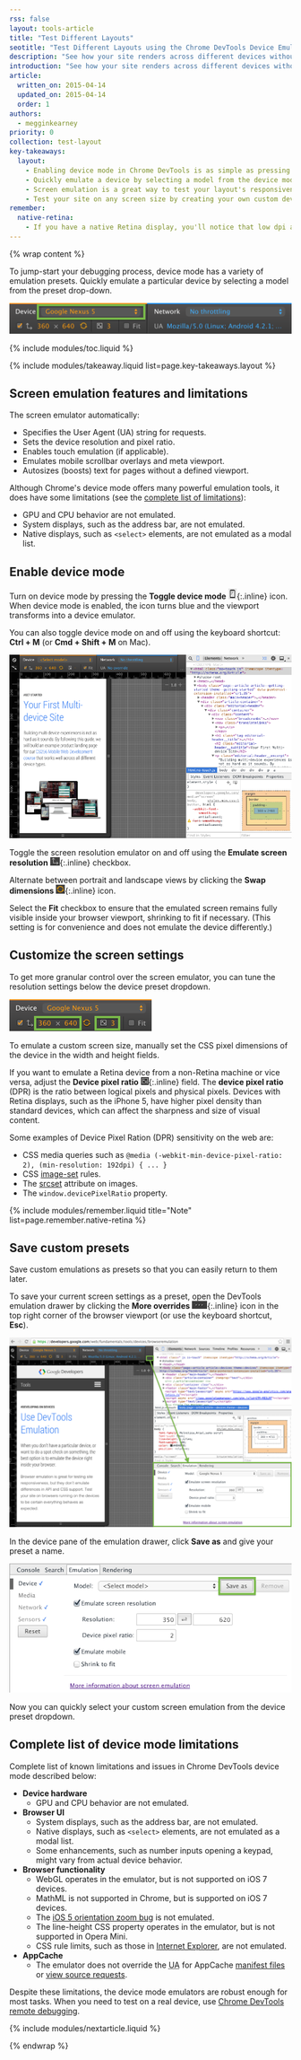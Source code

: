```yaml
---
rss: false
layout: tools-article
title: "Test Different Layouts"
seotitle: "Test Different Layouts using the Chrome DevTools Device Emulator."
description: "See how your site renders across different devices without ever leaving the browser."
introduction: "See how your site renders across different devices without ever leaving the browser. Using the Chrome DevTools device mode, load any page, pick any device, and see how your site's layout is rendered on that device."
article:
  written_on: 2015-04-14
  updated_on: 2015-04-14
  order: 1
authors:
  - megginkearney
priority: 0
collection: test-layout
key-takeaways:
  layout:
    - Enabling device mode in Chrome DevTools is as simple as pressing <strong>Toggle device mode</strong>.
    - Quickly emulate a device by selecting a model from the device mode's emulation presets. 
    - Screen emulation is a great way to test your layout's responsiveness, but it doesn't cover everything. Know the limitations.
    - Test your site on any screen size by creating your own custom device settings.
remember:
  native-retina:
    - If you have a native Retina display, you'll notice that low dpi assets look pixelated while higher-dpi assets are sharp. To simulate this effect on a standard display, set the DPR to 2 and scale the viewport by zooming. A 2x asset will continue to look sharp, while a 1x one will look pixelated.
---
```

{% wrap content %}

To jump-start your debugging process, device mode has a variety of emulation presets.
Quickly emulate a particular device by selecting a model from the preset drop-down.

![device presets](imgs/device-and-network-tools.png)

{% include modules/toc.liquid %}

{% include modules/takeaway.liquid list=page.key-takeaways.layout %}

## Screen emulation features and limitations

The screen emulator automatically:

* Specifies the User Agent (UA) string for requests.
* Sets the device resolution and pixel ratio.
* Enables touch emulation (if applicable).
* Emulates mobile scrollbar overlays and meta viewport.
* Autosizes (boosts) text for pages without a defined viewport.

Although Chrome's device mode offers many powerful emulation tools,
it does have some limitations (see the [complete list of limitations](#complete-list-of-device-mode-limitations)):

* GPU and CPU behavior are not emulated.
* System displays, such as the address bar, are not emulated.
* Native displays, such as `<select>` elements, are not emulated as a modal list.

## Enable device mode

Turn on device mode by pressing the **Toggle device mode** ![toggle device mode icon off](imgs/icon-device-mode-off.png){:.inline} icon. When device mode is enabled, the icon turns blue and the viewport transforms into a device emulator.

You can also toggle device mode on and off using the keyboard shortcut: **Ctrl + M** (or **Cmd + Shift + M** on Mac).

![Initial start for device mode](imgs/device-mode-initial-view.png)

Toggle the screen resolution emulator on and off using the **Emulate screen resolution** ![emulate resolution icon](imgs/icon-emulate-resolution.png){:.inline} checkbox.

Alternate between portrait and landscape views by clicking the **Swap dimensions** ![swap dimensions icon](imgs/icon-swap-dimensions.png){:.inline} icon. 

Select the **Fit** checkbox to ensure that the emulated screen remains fully visible inside your browser viewport, shrinking to fit if necessary. (This setting is for convenience and does not emulate the device differently.)

## Customize the screen settings

To get more granular control over the screen emulator, you can tune the resolution settings below the device preset dropdown.

![screen controls](imgs/screen-controls.png)

To emulate a custom screen size, manually set the CSS pixel dimensions of the device in the width and height fields.

If you want to emulate a Retina device from a non-Retina machine or vice versa, adjust the **Device pixel ratio** ![emulate DPR icon](imgs/icon-DPR.png){:.inline} field. The **device pixel ratio** (DPR) is the ratio between logical pixels and physical pixels. Devices with Retina displays, such as the iPhone 5, have higher pixel density than standard devices, which can affect the sharpness and size of visual content.

Some examples of Device Pixel Ration (DPR) sensitivity on the web are:

* CSS media queries such as `@media (-webkit-min-device-pixel-ratio: 2), (min-resolution: 192dpi) { ... }`
* CSS [image-set](http://dev.w3.org/csswg/css-images/#image-set-notation) rules.
* The [srcset](http://www.w3.org/html/wg/drafts/html/master/embedded-content.html#attr-img-srcset) attribute on images.
* The `window.devicePixelRatio` property.

{% include modules/remember.liquid title="Note" list=page.remember.native-retina %}

## Save custom presets

Save custom emulations as presets so that you can easily return to them later.

To save your current screen settings as a preset, open the DevTools emulation drawer by clicking the **More overrides** ![more overrides icon](imgs/icon-open-emulator-drawer.png){:.inline} icon in the top right corner of the browser viewport (or use the keyboard shortcut, **Esc**).

![opening the emulation drawer](imgs/emulation-drawer-UI-location.png)

In the device pane of the emulation drawer, click **Save as** and give your preset a name.

![sensors pane in the DevTools emulation drawer](imgs/emulation-drawer-device.png)

Now you can quickly select your custom screen emulation from the device preset dropdown.

## Complete list of device mode limitations

Complete list of known limitations and issues in Chrome DevTools device mode described below:

* **Device hardware**
  * GPU and CPU behavior are not emulated.
* **Browser UI**
  * System displays, such as the address bar, are not emulated.
  * Native displays, such as `<select>` elements, are not emulated as a modal list.
  * Some enhancements, such as number inputs opening a keypad, might vary from actual device behavior.
* **Browser functionality**
  * WebGL operates in the emulator, but is not supported on iOS 7 devices.
  * MathML is not supported in Chrome, but is supported on iOS 7 devices.
  * The [iOS 5 orientation zoom bug](https://github.com/scottjehl/device-bugs/issues/2) is not emulated.
  * The line-height CSS property operates in the emulator, but is not supported in Opera Mini.
  * CSS rule limits, such as those in [Internet Explorer](http://blogs.msdn.com/b/ieinternals/archive/2011/05/14/10164546.aspx), are not emulated.
* **AppCache**
  * The emulator does not override the <abbr title="User Agent">UA</abbr> for AppCache [manifest files](https://code.google.com/p/chromium/issues/detail?id=334120) or [view source requests](https://code.google.com/p/chromium/issues/detail?id=119767).

Despite these limitations, the device mode emulators are robust enough for most tasks.
When you need to test on a real device, use [Chrome DevTools remote debugging](https://web-central.appspot.com/web/tools/setup/device-testing/remote-debugging).

{% include modules/nextarticle.liquid %}

{% endwrap %}
